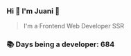 ### Hi 👋 I&#39;m Juani 🦁

> I&#39;m a Frontend Web Developer SSR

### 📚 Days being a developer: 684
